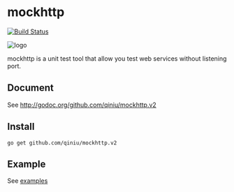 mockhttp
========

[![Build Status](https://travis-ci.org/qiniu/mockhttp.v2.png?branch=master)](https://travis-ci.org/qiniu/mockhttp.v2)

![logo](http://qiniutek.com/images/logo-2.png)

mockhttp is a unit test tool that allow you test web services without listening port.


## Document

See http://godoc.org/github.com/qiniu/mockhttp.v2


## Install

```
go get github.com/qiniu/mockhttp.v2
```

## Example

See [examples](https://github.com/qiniu/mockhttp.v2/tree/master/examples/basic)

